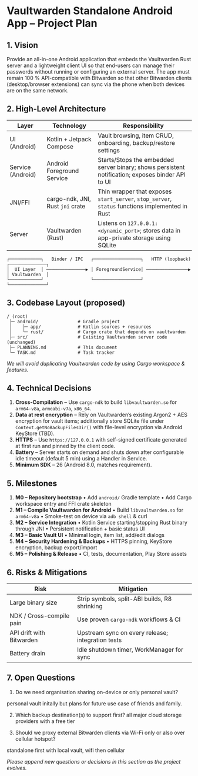 # Vaultwarden Standalone Android App – Project Plan

## 1. Vision
Provide an all-in-one Android application that embeds the Vaultwarden Rust server and a lightweight client UI so that end-users can manage their passwords without running or configuring an external server. The app must remain 100 % API-compatible with Bitwarden so that other Bitwarden clients (desktop/browser extensions) can sync via the phone when both devices are on the same network.

## 2. High-Level Architecture

| Layer | Technology | Responsibility |
|-------|------------|----------------|
| UI (Android) | Kotlin + Jetpack Compose | Vault browsing, item CRUD, onboarding, backup/restore settings |
| Service (Android) | Android Foreground Service | Starts/Stops the embedded server binary; shows persistent notification; exposes binder API to UI |
| JNI/FFI | cargo-ndk, JNI, Rust `jni` crate | Thin wrapper that exposes `start_server`, `stop_server`, `status` functions implemented in Rust |
| Server | Vaultwarden (Rust) | Listens on `127.0.0.1:<dynamic_port>`; stores data in app-private storage using SQLite |

```
┌────────────┐   Binder / IPC   ┌──────────────────┐   HTTP (loopback) ┌──────────────┐
│  UI Layer  │ ───────────────▶ │ ForegroundService│ ────────────────▶ │ Vaultwarden  │
└────────────┘                  └──────────────────┘                    └──────────────┘
```

## 3. Codebase Layout (proposed)

```
/ (root)
 ├─ android/               # Gradle project
 │    ├─ app/              # Kotlin sources + resources
 │    └─ rust/             # Cargo crate that depends on vaultwarden
 ├─ src/                   # Existing Vaultwarden server code (unchanged)
 ├─ PLANNING.md            # This document
 └─ TASK.md                # Task tracker
```

*We will avoid duplicating Vaultwarden code by using Cargo workspace & features.*

## 4. Technical Decisions

1. **Cross-Compilation** – Use `cargo-ndk` to build `libvaultwarden.so` for `arm64-v8a`, `armeabi-v7a`, `x86_64`.
2. **Data at rest encryption** – Rely on Vaultwarden’s existing Argon2 + AES encryption for vault items; additionally store SQLite file under `Context.getNoBackupFilesDir()` with file-level encryption via Android KeyStore (TBD).
3. **HTTPS** – Use `https://127.0.0.1` with self-signed certificate generated at first run and pinned by the client code.
4. **Battery** – Server starts on demand and shuts down after configurable idle timeout (default 5 min) using a Handler in Service.
5. **Minimum SDK** – 26 (Android 8.0, matches requirement).

## 5. Milestones

1. **M0 – Repository bootstrap**
   • Add `android/` Gradle template
   • Add Cargo workspace entry and FFI crate skeleton
2. **M1 – Compile Vaultwarden for Android**
   • Build `libvaultwarden.so` for `arm64-v8a`
   • Smoke-test on device via `adb shell` & curl
3. **M2 – Service Integration**
   • Kotlin Service starting/stopping Rust binary through JNI
   • Persistent notification + basic status UI
4. **M3 – Basic Vault UI**
   • Minimal login, item list, add/edit dialogs
5. **M4 – Security Hardening & Backups**
   • HTTPS pinning, KeyStore encryption, backup export/import
6. **M5 – Polishing & Release**
   • CI, tests, documentation, Play Store assets

## 6. Risks & Mitigations
| Risk | Mitigation |
|------|------------|
| Large binary size | Strip symbols, split-ABI builds, R8 shrinking |
| NDK / Cross-compile pain | Use proven `cargo-ndk` workflows & CI |
| API drift with Bitwarden | Upstream sync on every release; integration tests |
| Battery drain | Idle shutdown timer, WorkManager for sync |

## 7. Open Questions
1. Do we need organisation sharing on-device or only personal vault? 

personal vault initally but plans for future use case of friends and family. 

2. Which backup destination(s) to support first?
all major cloud storage providers with a free tier

3. Should we proxy external Bitwarden clients via Wi-Fi only or also over cellular hotspot?

standalone first with local vault, wifi then cellular

*Please append new questions or decisions in this section as the project evolves.*
